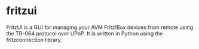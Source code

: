 # fritzui

FritzUI is a GUI for managing your AVM Fritz!Box devices from remote using
the TR-064 protocol over UPnP. It is written in Python using the 
fritzconnection library.